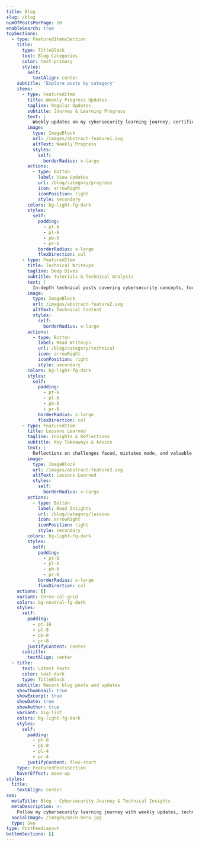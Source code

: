 ```yaml
---
title: Blog
slug: /blog
numOfPostsPerPage: 10
enableSearch: true
topSections:
  - type: FeaturedItemsSection
    title:
      type: TitleBlock
      text: Blog Categories
      color: text-primary
      styles:
        self:
          textAlign: center
    subtitle: 'Explore posts by category'
    items:
      - type: FeaturedItem
        title: Weekly Progress Updates
        tagline: Regular Updates
        subtitle: Journey & Learning Progress
        text: |
          Weekly updates on my cybersecurity learning journey, certification progress, and skill development milestones.
        image:
          type: ImageBlock
          url: /images/abstract-feature1.svg
          altText: Weekly Progress
          styles:
            self:
              borderRadius: x-large
        actions:
          - type: Button
            label: View Updates
            url: /blog/category/progress
            icon: arrowRight
            iconPosition: right
            style: secondary
        colors: bg-light-fg-dark
        styles:
          self:
            padding:
              - pt-6
              - pl-6
              - pb-6
              - pr-6
            borderRadius: x-large
            flexDirection: col
      - type: FeaturedItem
        title: Technical Writeups
        tagline: Deep Dives
        subtitle: Tutorials & Technical Analysis
        text: |
          In-depth technical posts covering cybersecurity concepts, tools, methodologies, and hands-on tutorials.
        image:
          type: ImageBlock
          url: /images/abstract-feature2.svg
          altText: Technical Content
          styles:
            self:
              borderRadius: x-large
        actions:
          - type: Button
            label: Read Writeups
            url: /blog/category/technical
            icon: arrowRight
            iconPosition: right
            style: secondary
        colors: bg-light-fg-dark
        styles:
          self:
            padding:
              - pt-6
              - pl-6
              - pb-6
              - pr-6
            borderRadius: x-large
            flexDirection: col
      - type: FeaturedItem
        title: Lessons Learned
        tagline: Insights & Reflections
        subtitle: Key Takeaways & Advice
        text: |
          Reflections on challenges faced, mistakes made, and valuable lessons learned throughout my cybersecurity journey.
        image:
          type: ImageBlock
          url: /images/abstract-feature3.svg
          altText: Lessons Learned
          styles:
            self:
              borderRadius: x-large
        actions:
          - type: Button
            label: Read Insights
            url: /blog/category/lessons
            icon: arrowRight
            iconPosition: right
            style: secondary
        colors: bg-light-fg-dark
        styles:
          self:
            padding:
              - pt-6
              - pl-6
              - pb-6
              - pr-6
            borderRadius: x-large
            flexDirection: col
    actions: []
    variant: three-col-grid
    colors: bg-neutral-fg-dark
    styles:
      self:
        padding:
          - pt-16
          - pl-8
          - pb-8
          - pr-8
        justifyContent: center
      subtitle:
        textAlign: center
  - title:
      text: Latest Posts
      color: text-dark
      type: TitleBlock
    subtitle: Recent blog posts and updates
    showThumbnail: true
    showExcerpt: true
    showDate: true
    showAuthor: true
    variant: big-list
    colors: bg-light-fg-dark
    styles:
      self:
        padding:
          - pt-8
          - pb-0
          - pl-4
          - pr-4
        justifyContent: flex-start
    type: FeaturedPostsSection
    hoverEffect: move-up
styles:
  title:
    textAlign: center
seo:
  metaTitle: Blog - Cybersecurity Journey & Technical Insights
  metaDescription: >-
    Follow my cybersecurity learning journey with weekly updates, technical writeups, and lessons learned from hands-on experience.
  socialImage: /images/main-hero.jpg
  type: Seo
type: PostFeedLayout
bottomSections: []
---
```

